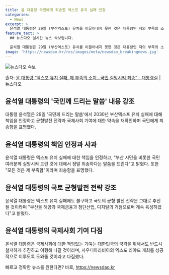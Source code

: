 ```yaml
---
title: 윤 대통령 국민에게 죄송한 엑스포 유치 실패 인정
categories:
  - News
excerpt: >
  윤석열 대통령은 29일 (부산엑스포) 유치를 이끌어내지 못한 것은 대통령인 저의 부족의 소치라고 말했다. 이…
feature_text: >
  ## 뉴스다오 실시간 뉴스 속보입니다.

  윤석열 대통령은 29일 (부산엑스포) 유치를 이끌어내지 못한 것은 대통령인 저의 부족의 소치라고 말했다. 이…
image: 'https://newsdao.kr/res/images/meta/newsdao_breakingnews.jpg'
---
```


![뉴스다오 속보](https://newsdao.kr/res/images/meta/newsdao_breakingnews.jpg)

<p>출처: <a href="https://newsdao.kr/2679" rel="dofollow">윤 대통령 “엑스포 유치 실패, 제 부족의 소치…국민 실망시켜 죄송”  - 대통령실</a> | 뉴스다오</p>

<h2 data-ke-size="size26">윤석열 대통령의 '국민께 드리는 말씀' 내용 강조</h2>
<p data-ke-size="size16">대통령 윤석열은 29일 '국민께 드리는 말씀'에서 2030년 부산엑스포 유치 실패에 대해 책임을 인정하고 균형발전 전략과 국제사회 기여에 대한 약속을 재확인하며 국민에게 죄송함을 표명했다.</p>

<h2 data-ke-size="size26">윤석열 대통령의 책임 인정과 사과</h2>
<p data-ke-size="size16">윤석열 대통령은 엑스포 유치 실패에 대한 책임을 인정하고, "부산 시민을 비롯한 국민 여러분께 실망시켜 드린 것에 대해서 정말 죄송하다는 말씀을 드린다"고 밝혔다. 또한 "모든 것은 제 부족함"이라며 죄송함을 표명했다.</p>

<h2 data-ke-size="size26">윤석열 대통령의 국토 균형발전 전략 강조</h2>
<p data-ke-size="size16">윤석열 대통령은 엑스포 유치 실패에도 불구하고 국토의 균형 발전 전략은 그대로 추진될 것이라며 "부산을 해양과 국제금융과 첨단산업, 디지털의 거점으로써 계속 육성하겠다"고 밝혔다.</p>

<h2 data-ke-size="size26">윤석열 대통령의 국제사회 기여 다짐</h2>
<p data-ke-size="size16">윤석열 대통령은 국제사회에 대한 책임있는 기여는 대한민국의 국격을 위해서도 반드시 철저하게 추진하고 이행해 나갈 것이라며, 사우디아라비아의 엑스포 리야드 개최를 성공적으로 이루도록 도와줄 것이라고 다짐했다.</p>
 

빠르고 정확한 뉴스를 원한다면? 바로, <a href="https://newsdao.kr" rel="dofollow">https://newsdao.kr</a>


    
